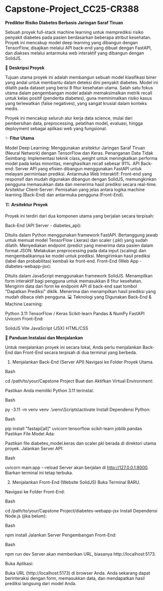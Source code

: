 # Capstone-Project_CC25-CR388

**Prediktor Risiko Diabetes Berbasis Jaringan Saraf Tiruan**

Sebuah proyek full-stack machine learning untuk memprediksi risiko penyakit diabetes pada pasien berdasarkan beberapa atribut kesehatan. Proyek ini mencakup model deep learning yang dibangun dengan TensorFlow, disajikan melalui API back-end yang dibuat dengan FastAPI, dan diakses melalui antarmuka web interaktif yang dibangun dengan SolidJS.

📖 **Deskripsi Proyek**

Tujuan utama proyek ini adalah membangun sebuah model klasifikasi biner yang andal untuk membantu dalam deteksi dini penyakit diabetes. Model ini dilatih pada dataset yang berisi 8 fitur kesehatan utama. Salah satu fokus utama dalam pengembangan model adalah memaksimalkan metrik recall untuk kelas positif (penderita diabetes), guna meminimalkan risiko kasus yang terlewatkan (false negatives), yang sangat krusial dalam konteks medis.

Proyek ini mencakup seluruh alur kerja data science, mulai dari pembersihan data, preprocessing, pelatihan model, evaluasi, hingga deployment sebagai aplikasi web yang fungsional.

✨ **Fitur Utama**

Model Deep Learning: Menggunakan arsitektur Jaringan Saraf Tiruan (Neural Network) dengan TensorFlow dan Keras.
Penanganan Data Tidak Seimbang: Implementasi teknik class_weight untuk meningkatkan performa model pada kelas minoritas, menghasilkan recall sebesar 91%.
API Back-end: Server API yang efisien dibangun menggunakan FastAPI untuk melayani permintaan prediksi.
Antarmuka Web Interaktif: Front-end yang responsif dan mudah digunakan dibangun dengan SolidJS, memungkinkan pengguna memasukkan data dan menerima hasil prediksi secara real-time.
Arsitektur Client-Server: Pemisahan yang jelas antara logika machine learning (Back-End) dan antarmuka pengguna (Front-End).

🏗️ **Arsitektur Proyek**

Proyek ini terdiri dari dua komponen utama yang berjalan secara terpisah:

Back-End (API Server - diabetes_api):

Ditulis dalam Python menggunakan framework FastAPI.
Bertanggung jawab untuk memuat model TensorFlow (.keras) dan scaler (.pkl) yang sudah dilatih.
Menyediakan endpoint /predict yang menerima data pasien dalam format JSON.
Melakukan preprocessing pada data input (scaling) dan mengembalikannya ke model untuk prediksi.
Mengirimkan hasil prediksi (label dan probabilitas) kembali ke front-end.
Front-End (Web App - diabetes-webapp-jsx):

Ditulis dalam JavaScript menggunakan framework SolidJS.
Menampilkan form interaktif bagi pengguna untuk memasukkan 8 fitur kesehatan.
Mengirim data dari form ke endpoint API di back-end saat tombol "Dapatkan Prediksi" diklik.
Menerima dan menampilkan hasil prediksi yang mudah dibaca oleh pengguna.
💻 Teknologi yang Digunakan
Back-End & Machine Learning:

Python 3.11
TensorFlow / Keras
Scikit-learn
Pandas & NumPy
FastAPI
Uvicorn
Front-End:

SolidJS
Vite
JavaScript (JSX)
HTML/CSS

🚀 **Panduan Instalasi dan Menjalankan**

Untuk menjalankan proyek ini secara lokal, Anda perlu menjalankan Back-End dan Front-End secara terpisah di dua terminal yang berbeda.

1. Menjalankan Back-End (Server API)
Navigasi ke Folder Proyek Utama.

Bash

cd /path/to/your/Capstone Project
Buat dan Aktifkan Virtual Environment:

Pastikan Anda memiliki Python 3.11 terinstal.
<!-- end list -->

Bash

py -3.11 -m venv venv
.\venv\Scripts\activate
Install Dependensi Python:

Bash

pip install "fastapi[all]" uvicorn tensorflow scikit-learn joblib pandas
Pastikan File Model Ada:

Pastikan file diabetes_model.keras dan scaler.pkl berada di direktori utama proyek.
Jalankan Server API:

Bash

uvicorn main:app --reload
Server akan berjalan di http://127.0.0.1:8000. Biarkan terminal ini tetap terbuka.

2. Menjalankan Front-End (Website SolidJS)
Buka Terminal BARU.

Navigasi ke Folder Front-End:

Bash

cd /path/to/your/Capstone Project/diabetes-webapp-jsx
Install Dependensi Node.js (jika belum):

Bash

npm install
Jalankan Server Pengembangan Front-End:

Bash

npm run dev
Server akan memberikan URL, biasanya http://localhost:5173.

Buka Aplikasi:

Buka URL (http://localhost:5173) di browser Anda.
Anda sekarang dapat berinteraksi dengan form, memasukkan data, dan mendapatkan hasil prediksi langsung dari model Anda.
